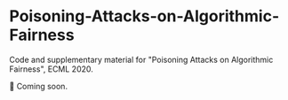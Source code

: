 # Poisoning-Attacks-on-Algorithmic-Fairness
Code and supplementary material for "Poisoning Attacks on Algorithmic Fairness", ECML 2020.


🚧 Coming soon.
